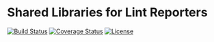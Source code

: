 # Shared Libraries for Lint Reporters
[![Build Status](https://img.shields.io/travis/edendramis/hairballs.svg?style=flat-square)](https://travis-ci.org/edendramis/hairballs)
[![Coverage Status](https://img.shields.io/coveralls/edendramis/hairballs.svg?style=flat-square)](https://coveralls.io/r/edendramis/hairballs)
[![License](https://img.shields.io/github/license/edendramis/hairballs.svg?style=flat-square)](https://github.com/edendramis/hairballs/blob/master/LICENSE)
